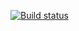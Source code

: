 [![Build status](https://ci.appveyor.com/api/projects/status/fb5951sfilvw3qxf?svg=true)](https://ci.appveyor.com/project/alexialix/hw-selenide1)

